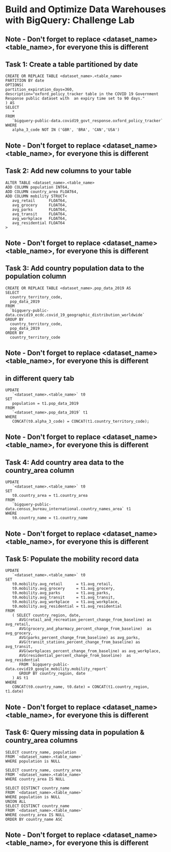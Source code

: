 # Build and Optimize Data Warehouses with BigQuery: Challenge Lab

## Note - Don't forget to replace <dataset_name> <table_name>, for everyone this is different

## Task 1: Create a table partitioned by date
```
CREATE OR REPLACE TABLE <dataset_name>.<table_name>
PARTITION BY date
OPTIONS(
partition_expiration_days=360,
description="oxford_policy_tracker table in the COVID 19 Government Response public dataset with  an expiry time set to 90 days."
) AS
SELECT
   *
FROM
   `bigquery-public-data.covid19_govt_response.oxford_policy_tracker`
WHERE
   alpha_3_code NOT IN ('GBR', 'BRA', 'CAN','USA')
```

## Note - Don't forget to replace <dataset_name> <table_name>, for everyone this is different
## Task 2: Add new columns to your table
```
ALTER TABLE <dataset_name>.<table_name>
ADD COLUMN population INT64,
ADD COLUMN country_area FLOAT64,
ADD COLUMN mobility STRUCT<
   avg_retail      FLOAT64,
   avg_grocery     FLOAT64,
   avg_parks       FLOAT64,
   avg_transit     FLOAT64,
   avg_workplace   FLOAT64,
   avg_residential FLOAT64
>
```
## Note - Don't forget to replace <dataset_name> <table_name>, for everyone this is different
## Task 3: Add country population data to the population column
```
CREATE OR REPLACE TABLE <dataset_name>.pop_data_2019 AS
SELECT
  country_territory_code,
  pop_data_2019
FROM 
  `bigquery-public-data.covid19_ecdc.covid_19_geographic_distribution_worldwide`
GROUP BY
  country_territory_code,
  pop_data_2019
ORDER BY
  country_territory_code
```
## Note - Don't forget to replace <dataset_name> <table_name>, for everyone this is different
## in different query tab
```
UPDATE
   `<dataset_name>.<table_name>` t0
SET
   population = t1.pop_data_2019
FROM
   `<dataset_name>.pop_data_2019` t1
WHERE
   CONCAT(t0.alpha_3_code) = CONCAT(t1.country_territory_code);
   ```
## Note - Don't forget to replace <dataset_name> <table_name>, for everyone this is different  
## Task 4: Add country area data to the country_area column

```
UPDATE
   `<dataset_name>.<table_name>` t0
SET
   t0.country_area = t1.country_area
FROM
   `bigquery-public-data.census_bureau_international.country_names_area` t1
WHERE
   t0.country_name = t1.country_name
```
 ## Note - Don't forget to replace <dataset_name> <table_name>, for everyone this is different  
## Task 5: Populate the mobility record data

```
UPDATE
   `<dataset_name>.<table_name>` t0
SET
   t0.mobility.avg_retail      = t1.avg_retail,
   t0.mobility.avg_grocery     = t1.avg_grocery,
   t0.mobility.avg_parks       = t1.avg_parks,
   t0.mobility.avg_transit     = t1.avg_transit,
   t0.mobility.avg_workplace   = t1.avg_workplace,
   t0.mobility.avg_residential = t1.avg_residential
FROM
   ( SELECT country_region, date,
      AVG(retail_and_recreation_percent_change_from_baseline) as avg_retail,
      AVG(grocery_and_pharmacy_percent_change_from_baseline)  as avg_grocery,
      AVG(parks_percent_change_from_baseline) as avg_parks,
      AVG(transit_stations_percent_change_from_baseline) as avg_transit,
      AVG(workplaces_percent_change_from_baseline) as avg_workplace,
      AVG(residential_percent_change_from_baseline)  as avg_residential
      FROM `bigquery-public-data.covid19_google_mobility.mobility_report`
      GROUP BY country_region, date
   ) AS t1
WHERE
   CONCAT(t0.country_name, t0.date) = CONCAT(t1.country_region, t1.date)
```
## Note - Don't forget to replace <dataset_name> <table_name>, for everyone this is different
## Task 6: Query missing data in population & country_area columns

```
SELECT country_name, population
FROM `<dataset_name>.<table_name>`
WHERE population is NULL
```
```
SELECT country_name, country_area
FROM `<dataset_name>.<table_name>`
WHERE country_area IS NULL
```
```
SELECT DISTINCT country_name
FROM `<dataset_name>.<table_name>`
WHERE population is NULL
UNION ALL
SELECT DISTINCT country_name
FROM `<dataset_name>.<table_name>`
WHERE country_area IS NULL
ORDER BY country_name ASC
```
## Note - Don't forget to replace <dataset_name> <table_name>, for everyone this is different
